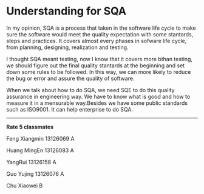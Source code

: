 # Understanding for SQA #


In my opinion, SQA is a process that taken in the software life cycle to make sure the software would meet the quality expectation with some stantards, steps and practices. It covers almost every phases in sofware life cycle, from planning, designing, realization and testing.

I thought SQA meant testing, now I know that it covers more bthan testing, we should figure out the final quality stantards at the beginning and set down some rules to be followed. In this way, we can more likely to reduce the bug or error and assure the quality of software.

When we talk about how to do SQA, we need SQE to do this quality assurance in engineering way. We have to know what is good and how to measure it in a mensurable way.Besides we have some public standards such as ISO9001. It can help enterprise to do SQA. 



----------

**Rate 5 classmates**

Feng Xiangmin 13126069 A

Huang MingEn 13126083 A

YangRui 13126158 A

Guo Yujing 13126076 A

Chu Xiaowei B

